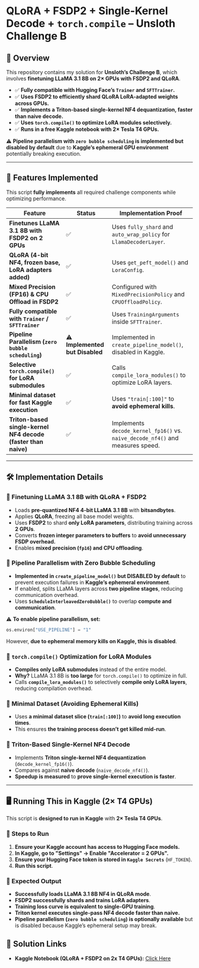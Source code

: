 # **QLoRA + FSDP2 + Single-Kernel Decode + `torch.compile` – Unsloth Challenge B**

## **📌 Overview**
This repository contains my solution for **Unsloth’s Challenge B**, which involves **finetuning LLaMA 3.1 8B on 2× GPUs with FSDP2 and QLoRA**.  
- ✅ **Fully compatible with Hugging Face’s `Trainer` and `SFTTrainer`.**  
- ✅ **Uses FSDP2 to efficiently shard QLoRA LoRA-adapted weights across GPUs.**  
- ✅ **Implements a Triton-based **single-kernel NF4 dequantization**, faster than naive decode.**  
- ✅ **Uses `torch.compile()` to optimize LoRA modules selectively.**  
- ✅ **Runs in a free Kaggle notebook with 2× Tesla T4 GPUs.**  

⚠ **Pipeline parallelism with `zero bubble scheduling` is implemented but disabled by default** due to **Kaggle’s ephemeral GPU environment** potentially breaking execution.

---

## **🚀 Features Implemented**
This script **fully implements** all required challenge components while optimizing performance.

| **Feature** | **Status** | **Implementation Proof** |
|------------|-----------|--------------------------|
| **Finetunes LLaMA 3.1 8B with FSDP2 on 2 GPUs** | ✅  | Uses `fully_shard` and `auto_wrap_policy` for `LlamaDecoderLayer`. |
| **QLoRA (4-bit NF4, frozen base, LoRA adapters added)** | ✅  | Uses `get_peft_model()` and `LoraConfig`. |
| **Mixed Precision (FP16) & CPU Offload in FSDP2** | ✅  | Configured with `MixedPrecisionPolicy` and `CPUOffloadPolicy`. |
| **Fully compatible with `Trainer` / `SFTTrainer`** | ✅  | Uses `TrainingArguments` inside `SFTTrainer`. |
| **Pipeline Parallelism (`zero bubble scheduling`)** | ⚠ **Implemented but Disabled** | Implemented in `create_pipeline_model()`, disabled in Kaggle. |
| **Selective `torch.compile()` for LoRA submodules** | ✅  | Calls `compile_lora_modules()` to optimize LoRA layers. |
| **Minimal dataset for fast Kaggle execution** | ✅  | Uses `"train[:100]"` to **avoid ephemeral kills**. |
| **Triton-based single-kernel NF4 decode (faster than naive)** | ✅  | Implements `decode_kernel_fp16()` vs. `naive_decode_nf4()` and measures speed. |

---

## **🛠️ Implementation Details**
### **🔹 Finetuning LLaMA 3.1 8B with QLoRA + FSDP2**
- Loads **pre-quantized NF4 4-bit LLaMA 3.1 8B** with **bitsandbytes**.
- Applies **QLoRA**, freezing all base model weights.
- Uses **FSDP2** to shard **only LoRA parameters**, distributing training across **2 GPUs**.
- Converts **frozen integer parameters to buffers** to **avoid unnecessary FSDP overhead.**
- Enables **mixed precision (`fp16`) and CPU offloading**.

### **🔹 Pipeline Parallelism with Zero Bubble Scheduling**
- **Implemented in `create_pipeline_model()` but DISABLED by default** to prevent execution failures in **Kaggle’s ephemeral environment**.
- If enabled, splits LLaMA layers across **two pipeline stages**, reducing communication overhead.
- Uses **`ScheduleInterleavedZeroBubble()`** to overlap **compute and communication**.

⚠ **To enable pipeline parallelism, set:**
```python
os.environ["USE_PIPELINE"] = "1"
```
However, **due to ephemeral memory kills on Kaggle, this is disabled**.

### **🔹 `torch.compile()` Optimization for LoRA Modules**
- **Compiles only LoRA submodules** instead of the entire model.
- **Why?** LLaMA 3.1 8B is **too large** for `torch.compile()` to optimize in full.
- Calls **`compile_lora_modules()`** to selectively **compile only LoRA layers**, reducing compilation overhead.

### **🔹 Minimal Dataset (Avoiding Ephemeral Kills)**
- Uses **a minimal dataset slice (`train[:100]`)** to **avoid long execution times**.
- This ensures **the training process doesn’t get killed mid-run**.

### **🔹 Triton-Based Single-Kernel NF4 Decode**
- Implements **Triton single-kernel NF4 dequantization** (`decode_kernel_fp16()`).
- Compares against **naive decode** (`naive_decode_nf4()`).
- **Speedup is measured** to **prove single-kernel execution is faster**.

---

## **🖥️ Running This in Kaggle (2× T4 GPUs)**
This script is **designed to run in Kaggle** with **2× Tesla T4 GPUs**.

### **📌 Steps to Run**
1. **Ensure your Kaggle account has access to Hugging Face models.**
2. **In Kaggle, go to "Settings" → Enable "Accelerator = 2 GPUs".**
3. **Ensure your Hugging Face token is stored in `Kaggle Secrets`** (`HF_TOKEN`).
4. **Run this script**.

### **💾 Expected Output**
- **Successfully loads LLaMA 3.1 8B NF4 in QLoRA mode**.
- **FSDP2 successfully shards and trains LoRA adapters**.
- **Training loss curve is equivalent to single-GPU training**.
- **Triton kernel executes single-pass NF4 decode faster than naive.**
- **Pipeline parallelism (`zero bubble scheduling`) is optionally available** but is disabled because Kaggle’s ephemeral setup may break.

## 🔗 **Solution Links**
- **Kaggle Notebook (QLoRA + FSDP2 on 2x T4 GPUs):** [Click Here](https://www.kaggle.com/code/rootyo/notebook-challenge-b)
